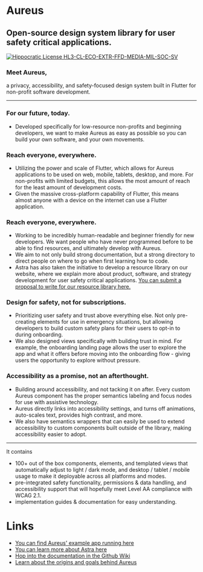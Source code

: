 # Aureus
## Open-source design system library for user safety critical applications.

[![Hippocratic License HL3-CL-ECO-EXTR-FFD-MEDIA-MIL-SOC-SV](https://img.shields.io/static/v1?label=Hippocratic%20License&message=HL3-CL-ECO-EXTR-FFD-MEDIA-MIL-SOC-SV&labelColor=5e2751&color=bc8c3d)](https://firstdonoharm.dev/version/3/0/cl-eco-extr-ffd-media-mil-soc-sv.html)

### Meet Aureus, 
a privacy, accessibility, and safety-focused design system built in Flutter for non-profit software development. 

---------------------

### For our future, today. 
* Developed specifically for low-resource non-profits and beginning developers, we want to make Aureus as easy as possible so you can build your own software, and your own movements. 

### Reach everyone, everywhere. 
* Utilizing the power and scale of Flutter, which allows for Aureus applications to be used on web, mobile, tablets, desktop, and more. For non-profits with limited budgets, this allows the most amount of reach for the least amount of development costs. 
* Given the massive cross-platform capability of Flutter, this means almost anyone with a device on the internet can use a Flutter application. 

### Reach everyone, everywhere. 
* Working to be incredibly human-readable and beginner friendly for new developers. We want people who have never programmed before to be able to find resources, and ultimately develop with Aureus. 
* We aim to not only build strong documentation, but a strong directory to direct people on where to go when first learning how to code.
* Astra has also taken the initiative to develop a resource library on our website, where we explain more about product, software, and strategy development for user safety critical applications. [You can submit a proposal to write for our resource library here.]() 

### Design for safety, not for subscriptions.
* Prioritizing user safety and trust above everything else. Not only pre-creating elements for use in emergency situations, but allowing developers to build custom safety plans for their users to opt-in to during onboarding. 
* We also designed views specifically with building trust in mind. For example, the onboarding landing page allows the user to explore the app and what it offers before moving into the onboarding flow - giving users the opportunity to explore without pressure.

### Accessibility as a promise, not an afterthought. 
* Building around accessibility, and not tacking it on after. Every custom Aureus component has the proper semantics labeling and focus nodes for use with assistive technology. 
* Aureus directly links into accessibility settings, and turns off animations, auto-scales text, provides high contrast, and more. 
* We also have semantics wrappers that can easily be used to extend accessibility to custom components built outside of the library, making accessibility easier to adopt. 

---------------------

It contains 
* 100+ out of the box components, elements, and templated views that automatically adjust to light / dark mode, and desktop / tablet / mobile usage to make it deployable across all platforms and modes. 
* pre-integrated safety functionality, permissions & data handling, and accessibility support that will hopefully meet Level AA compliance with WCAG 2.1. 
* implementation guides & documentation for easy understanding. 

# Links

* [You can find Aureus' example app running here](https://withaureus.org/)
* [You can learn more about Astra here](https://www.withastra.org)
* [Hop into the documentation in the Github Wiki](https://www.withastra.org)
* [Learn about the origins and goals behind Aureus](https://codingiswhyicry.medium.com/on-aureus-creating-a-digital-refuge-1-5-63d14300bf3b)
